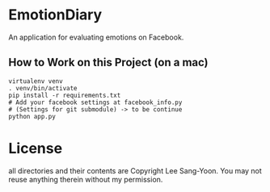 EmotionDiary
==================
An application for evaluating emotions on Facebook.

## How to Work on this Project (on a mac)
```
virtualenv venv
. venv/bin/activate
pip install -r requirements.txt
# Add your facebook settings at facebook_info.py
# (Settings for git submodule) -> to be continue
python app.py
```

# License
all directories and their contents are Copyright Lee Sang-Yoon.
You may not reuse anything therein without my permission.
